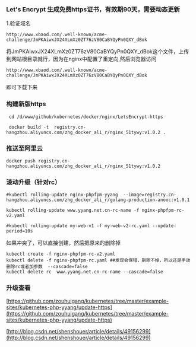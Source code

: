 ### Let's Encrypt 生成免费https证书，有效期90天，需要动态更新


1.验证域名

	http://www.xbaod.com/.well-known/acme-challenge/JmPKAiwxJX24XLmXz0ZT76zV80CaBYQyPn0QXY_dBok

将JmPKAiwxJX24XLmXz0ZT76zV80CaBYQyPn0QXY_dBok这个文件，上传到网站根目录就行，因为在nginx中配置了重定向,然后浏览器访问

	http://www.xbaod.com/.well-known/acme-challenge/JmPKAiwxJX24XLmXz0ZT76zV80CaBYQyPn0QXY_dBok

即可下载下来


### 构建新版https

	 cd /d/www/github/kubernetes/docker/nginx/LetsEncrypt-https

	 docker build -t  registry.cn-hangzhou.aliyuncs.com/zhg_docker_ali_r/nginx_51tywy:v1.0.2 .

### 推送至阿里云

	docker push registry.cn-hangzhou.aliyuncs.com/zhg_docker_ali_r/nginx_51tywy:v1.0.2


### 滚动升级（针对rc）

	#kubectl rolling-update nginx-phpfpm-yyang  --image=registry.cn-hangzhou.aliyuncs.com/zhg_docker_ali_r/golang-production-anooc:v1.0.1

	kubectl rolling-update www.yyang.net.cn-rc-name -f nginx-phpfpm-rc-v2.yaml

	#kubectl rolling-update my-web-v1 -f my-web-v2-rc.yaml --update-period=10s


如果冲突了，可以直接创建，然后把原来的删除掉

	kubectl create -f nginx-phpfpm-rc-v2.yaml
	kubectl delete -f nginx-phpfpm-rc.yaml ##发现会保错，删除不掉，所以还是手动删除rc或者加参数  --cascade=false
	kubectl delete rc  www.yyang.net.cn-rc-name --cascade=false
	


### 升级查看

[https://github.com/zouhuigang/kubernetes/tree/master/example-sites/kubernetes-php-yyang/update-https](https://github.com/zouhuigang/kubernetes/tree/master/example-sites/kubernetes-php-yyang/update-https)

[http://blog.csdn.net/shenshouer/article/details/49156299](http://blog.csdn.net/shenshouer/article/details/49156299)

	
